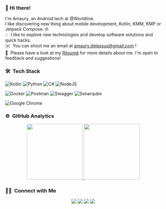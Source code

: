 ### 👋 Hi there!

<!--**amaurydelassus/amaurydelassus** is a ✨ _special_ ✨ repository because its `README.md` (this file) appears on your GitHub profile.

Here are some ideas to get you started:

- 🔭 I’m currently working on ...
- 🌱 I’m currently learning ...
- 👯 I’m looking to collaborate on ...
- 🤔 I’m looking for help with ...
- 💬 Ask me about ...
- 📫 How to reach me: ...
- 😄 Pronouns: ...
- ⚡ Fun fact: ...
-->

I'm Amaury, an Android tech at @Worldline.\
I like discovering new thing about mobile development, Kotlin, KMM, KMP or Jetpack Compose. 🤓\
💡 &nbsp;I like to explore new technologies and develop software solutions and quick hacks.\
✉️ &nbsp;You can shoot me an email at amaury.delassus@gmail.com !\
📄 &nbsp;Please have a look at my [Résumé](https://github.com/amaurydelassus/amaurydelassus/blob/main/docs/CV_Amaury_Delassus.pdf) for more details about me. I'm open to
feedback and suggestions!

### 🛠 &nbsp;Tech Stack

![Kotlin](https://img.shields.io/badge/kotlin-6638e2?logo=kotlin&logoColor=white)
![Python](https://img.shields.io/badge/python-3670A0?logo=python&logoColor=ffdd54)
![C#](https://img.shields.io/badge/C%23-6638e2?logo=.net&logoColor=ffdd54)
![NodeJS](https://img.shields.io/badge/node.js-6DA55F?logo=node.js&logoColor=white)

![Docker](https://img.shields.io/badge/docker-%230db7ed.svg?logo=docker&logoColor=white)
![Postman](https://img.shields.io/badge/Postman-FF6C37?logo=postman&logoColor=white)
![Swagger](https://img.shields.io/badge/-Swagger-%23Clojure?logo=swagger&logoColor=white)
![Sonarqube](https://img.shields.io/badge/-Sonarqube-4285F4?logo=sonarqube&logoColor=white)

![Google Chrome](https://img.shields.io/badge/Google%20Chrome-4285F4?logo=GoogleChrome&logoColor=white)

### ⚙️ &nbsp;GitHub Analytics

<p align="center">
<a href="https://github.com/DylanDelobel">
  <img height="180em" src="https://github-readme-stats-eight-theta.vercel.app/api?username=amaurydelassus&show_icons=true&theme=algolia&include_all_commits=true&count_private=true"/>
  <img height="180em" src="https://github-readme-stats-eight-theta.vercel.app/api/top-langs/?username=amaurydelassus&layout=compact&langs_count=8&theme=algolia"/>
</a>
</p>

### 🤝🏻 &nbsp;Connect with Me

<p align="center">
  <a href="mailto:amaury.delassus@gmail.com"><img src="https://img.shields.io/badge/-amaury.delassus@gmail.com-D14836?style=flat&logo=Gmail&logoColor=white"/></a>
  <a href="https://twitter.com/amaury_delassus"><img src="https://img.shields.io/badge/-Amaury%20Delassus-0077B5?style=flat&logo=Twitter&logoColor=white"/></a>
  <a href="https://androiddev.social/@ademaus"><img src="https://img.shields.io/badge/-Amaury%20Delassus-0047B5?style=flat&logo=Mastodon&logoColor=white"/></a>
  <a href="https://linkedin.com/in/amaury-delassus"><img src="https://img.shields.io/badge/-Amaury%20Delassus-0077B5?style=flat&logo=Linkedin&logoColor=white"/></a>
</p>
